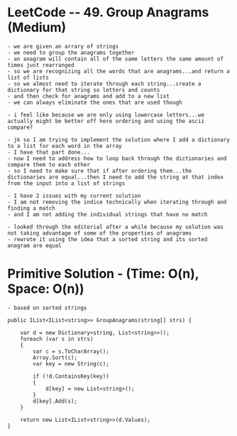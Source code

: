 # LeetCode -- 49. Group Anagrams (Medium)

    - we are given an arrary of strings
    - we need to group the anagrams together
    - an anagram will contain all of the same letters the same amount of times just rearranged
    - so we are recognizing all the words that are anagrams...and return a list of lists
    - so we almost need to iterate through each string...create a dictionary for that string so letters and counts
    - and then check for anagrams and add to a new list
    - we can always eliminate the ones that are used though

    - i feel like because we are only using lowercase letters...we actually might be better off here ordering and using the ascii compare?

    - jk so I am trying to implement the solution where I add a dictionary to a list for each word in the array
    - I have that part done...
    - now I need to address how to loop back through the dictionaries and compare them to each other
    - so I need to make sure that if after ordering them...the dictionaries are equal...then I need to add the string at that index from the input into a list of strings
    
    - I have 2 issues with my current solution
    - I am not removing the indice technically when iterating through and finding a match
    - and I am not adding the individual strings that have no match

    - looked through the editorial after a while because my solution was not taking advantage of some of the properties of anagrams
    - rewrote it using the idea that a sorted string and its sorted anagram are equal


# Primitive Solution - (Time: O(n), Space: O(n))

    - based on sorted strings
    
    public IList<IList<string>> GroupAnagrams(string[] strs) {

        var d = new Dictionary<string, List<string>>();
        foreach (var s in strs)
        {
            var c = s.ToCharArray();
            Array.Sort(c);
            var key = new String(c);

            if (!d.ContainsKey(key))
            {
                d[key] = new List<string>();
            }
            d[key].Add(s);
        }

        return new List<IList<string>>(d.Values);
    }   















